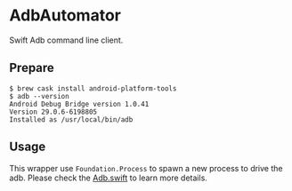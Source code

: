 # AdbAutomator

Swift Adb command line client. 

## Prepare

```shell
$ brew cask install android-platform-tools
$ adb --version
Android Debug Bridge version 1.0.41
Version 29.0.6-6198805
Installed as /usr/local/bin/adb
```

## Usage 
This wrapper use `Foundation.Process` to spawn a new process to drive the adb. Please check the [Adb.swift](./Sources/AdbAutomator/Adb.swift) to learn more details. 
